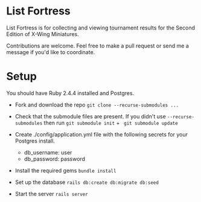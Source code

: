 # List Fortress


List Fortress is for collecting and viewing tournament results for the Second Edition of X-Wing Miniatures.

Contributions are welcome. Feel free to make a pull request or send me a message if you'd like to coordinate.


# Setup 

You should have Ruby 2.4.4 installed and Postgres.

* Fork and download the repo `git clone --recurse-submodules ...`

* Check that the submodule files are present. If you didn't use `--recurse-submodules` then run `git submodule init` + ` git submodule update`

* Create ./config/application.yml file with the following secrets for your Postgres install.

  * db_username: user
  * db_password: password

* Install the required gems `bundle install`

* Set up the database `rails db:create db:migrate db:seed`

* Start the server `rails server`
